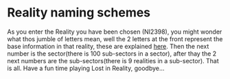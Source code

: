 # Reality naming schemes

As you enter the Reality you have been chosen (NI2398), you might wonder what thos jumble of letters mean, well the 2 letters at the front represent the base information in that reality, these are explained [here](https://github.com/Inter-Reality-Control-Committee/Lost-in-reality/info/maming/LETTERS.md). Then the next number is the sector(there is 100 sub-sectors in a sector), after thay the 2 next numbers are the sub-sectors(there is 9 realities in a sub-sector). That is all. Have a fun time playing Lost in Reality, goodbye...